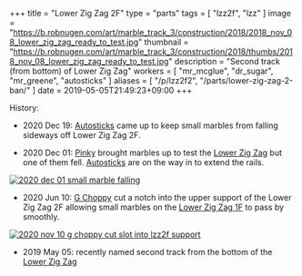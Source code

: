 +++
title = "Lower Zig Zag 2F"
type = "parts"
tags = [ "lzz2f", "lzz" ]
image = "https://b.robnugen.com/art/marble_track_3/construction/2018/2018_nov_08_lower_zig_zag_ready_to_test.jpg"
thumbnail = "https://b.robnugen.com/art/marble_track_3/construction/2018/thumbs/2018_nov_08_lower_zig_zag_ready_to_test.jpg"
description = "Second track (from bottom) of Lower Zig Zag"
workers = [
  "mr_mcglue",
  "dr_sugar",
  "mr_greene",
  "autosticks"
]
aliases = [
    "/p/lzz2f2",
    "/parts/lower-zig-zag-2-ban/"
]
date = 2019-05-05T21:49:23+09:00
+++

History:

* 2020 Dec 19: [Autosticks](/workers/autosticks/) came up to keep small marbles from falling sideways off Lower Zig Zag 2F.

* 2020 Dec 01: [Pinky](/workers/pinky/) brought marbles up to test the [Lower Zig Zag](/parts/lower_zig_zag/) but one of them fell. [Autosticks](/workers/autosticks/) are on the way in to extend the rails.

[![2020 dec 01 small marble falling](//b.robnugen.com/art/marble_track_3/construction/2020/thumbs/2020_dec_01_small_marble_falling.jpg)](//b.robnugen.com/art/marble_track_3/construction/2020/2020_dec_01_small_marble_falling.jpg)

* 2020 Jun 10: [G Choppy](/workers/g_choppy/) cut a notch into the upper support of the Lower Zig Zag 2F allowing small marbles on the [Lower Zig Zag 1F](/parts/lower-zig-zag-1f/) to pass by smoothly.

[![2020 nov 10 g choppy cut slot into lzz2f support](//b.robnugen.com/art/marble_track_3/track/parts/2020/thumbs/2020_nov_10_g_choppy_cut_slot_into_lzz2f_support.jpg)](//b.robnugen.com/art/marble_track_3/track/parts/2020/2020_nov_10_g_choppy_cut_slot_into_lzz2f_support.jpg)

* 2019 May 05: recently named second track from the bottom of the [Lower Zig Zag](/parts/lower_zig_zag/)
